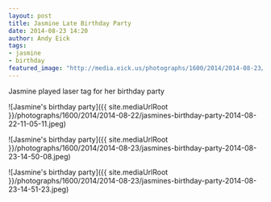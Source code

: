 ```yaml
---
layout: post
title: Jasmine Late Birthday Party
date: 2014-08-23 14:20
author: Andy Eick
tags: 
- jasmine
- birthday
featured_image: "http://media.eick.us/photographs/1600/2014/2014-08-23/jasmines-birthday-party-2014-08-23-14-50-08.jpeg"
---
```

Jasmine played laser tag for her birthday party

![Jasmine's birthday party]({{ site.mediaUrlRoot }}/photographs/1600/2014/2014-08-22/jasmines-birthday-party-2014-08-22-11-05-11.jpeg)

![Jasmine's birthday party]({{ site.mediaUrlRoot }}/photographs/1600/2014/2014-08-23/jasmines-birthday-party-2014-08-23-14-50-08.jpeg)

![Jasmine's birthday party]({{ site.mediaUrlRoot }}/photographs/1600/2014/2014-08-23/jasmines-birthday-party-2014-08-23-14-51-23.jpeg)
